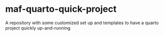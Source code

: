 # maf-quarto-quick-project
A repository with some customized set up and templates to have a quarto project quickly up-and-running
